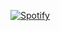 [![Spotify](https://spotify-now-playing.diogomarques.dev/api/spotify-playing)](https://open.spotify.com/user/21adcgopfuxifyqejpgnc7fcy)

